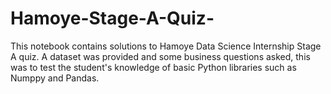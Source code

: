# Hamoye-Stage-A-Quiz-

This notebook contains solutions to Hamoye Data Science Internship Stage A quiz. A dataset was provided and some business questions asked, this was to test the student's knowledge of basic Python libraries such as Numppy and Pandas. 
